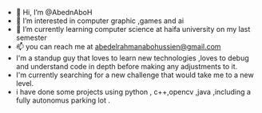 - 👋 Hi, I’m @AbednAboH
- 👀 I’m interested in computer graphic ,games and ai 
- 🌱 I’m currently learning computer science at haifa university on my last semester
- 📫 you can reach me at abedelrahmanabohussien@gmail.com
- I'm a standup guy that loves to learn new technologies ,loves to debug and understand code in depth before making any adjustments to it. 
- I'm currently searching for a new challenge that would take me to a new level.
- i have done some projects using python , c++,opencv ,java ,including a fully autonomus parking lot .
<!---
AbednAboH/AbednAboH is a ✨ special ✨ repository because its `README.md` (this file) appears on your GitHub profile.
You can click the Preview link to take a look at your changes.
--->
